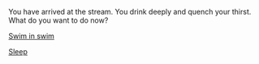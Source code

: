 You have arrived at the stream. You drink deeply and quench your thirst. What do you want to do now?

[Swim in swim](swim/swim.md)

[Sleep](sleep/sleep.md)

